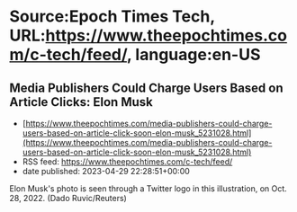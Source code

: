 # Source:Epoch Times Tech, URL:https://www.theepochtimes.com/c-tech/feed/, language:en-US

## Media Publishers Could Charge Users Based on Article Clicks: Elon Musk
 - [https://www.theepochtimes.com/media-publishers-could-charge-users-based-on-article-click-soon-elon-musk_5231028.html](https://www.theepochtimes.com/media-publishers-could-charge-users-based-on-article-click-soon-elon-musk_5231028.html)
 - RSS feed: https://www.theepochtimes.com/c-tech/feed/
 - date published: 2023-04-29 22:28:51+00:00

Elon Musk's photo is seen through a Twitter logo in this illustration, on Oct. 28, 2022. (Dado Ruvic/Reuters)

